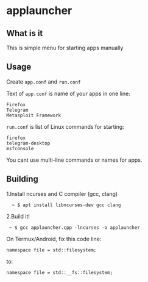 # applauncher

## What is it
This is simple menu for starting apps manually

## Usage
Create `app.conf` and `run.conf`

Text of `app.conf` is name of your apps in one line:
```
Firefox
Telegram
Metasploit Framework
```
`run.conf` is list of Linux commands for starting:
```
firefox
telegram-desktop
msfconsole
```
You cant use multi-line commands or names for apps.

## Building
1.Install ncurses and C compiler (gcc, clang)
```
  ~ $ apt install libncurses-dev gcc clang
```
2.Build it!
```
 ~ $ gcc applauncher.cpp -lncurses -o applauncher
```

On Termux/Android, fix this code line:
```
namespace file = std::filesystem;
```
to:
```
namespace file = std::__fs::filesystem;
```
